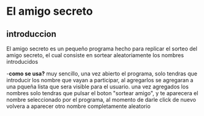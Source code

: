 # El amigo secreto

## introduccion

El amigo secreto es un pequeño programa hecho para replicar el sorteo del amigo secreto, el cual consiste en sortear aleatoriamente los nombres introducidos

-**como se usa?**
muy sencillo, una vez abierto el programa, solo tendras que introducir los nombre que vayan a participar, al agregarlos se agregaran a una pqueña lista que sera visible para el usuario.
una vez agregados los nombres solo tendras que pulsar el boton "sortear amigo", y te aparecera el nombre seleccionado por el programa, al momento de darle click de nuevo volvera a aparecer otro nombre completamente aleatorio

